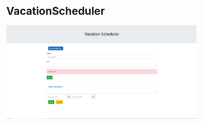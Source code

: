 # VacationScheduler
![](https://github.com/vladimirsold/VacationScheduler/blob/master/Annotation%202020-01-28%200712.png)
